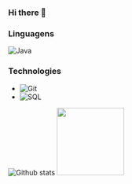### Hi there 👋


### Linguagens
![Java](https://img.shields.io/badge/-Java-fff?&logo=Java&logoColor=007396)

### Technologies
- ![Git](https://img.shields.io/badge/-Git-fff?style=flat&logo=git)
- ![SQL](https://camo.githubusercontent.com/11378e2ce6a18fd4651126f90c4bb5f5e9860552dc17cff23f7190062bb731a0/68747470733a2f2f696d672e736869656c64732e696f2f62616467652f2d53514c2d6666663f7374796c653d666c6174266c6f676f3d4d6963726f736f66742d53514c2d536572766572266c6f676f436f6c6f723d626c7565)


![Github stats](https://github-readme-stats.vercel.app/api?username=fernandohguedes&count_private=true&show_icons=true&theme=algolia&line_height=27)
<img height="137.3px" src="https://github-readme-stats.vercel.app/api/top-langs/?username=fernandohguedes&hide=html&hide_title=true&hide_border=true&layout=compact&langs_count=7&exclude_repo=comp426&text_color=000&icon_color=ffftheme=graywhite" />


<!--
**fernandohguedes/fernandohguedes** is a ✨ _special_ ✨ repository because its `README.md` (this file) appears on your GitHub profile.

Here are some ideas to get you started:

- 🔭 I’m currently working on ...
- 🌱 I’m currently learning ...
- 👯 I’m looking to collaborate on ...
- 🤔 I’m looking for help with ...
- 💬 Ask me about ...
- 📫 How to reach me: ...
- 😄 Pronouns: ...
- ⚡ Fun fact: ...
-->
